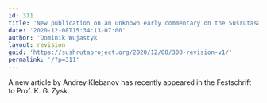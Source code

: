 ```yaml
---
id: 311
title: 'New publication on an unknown early commentary on the Suśrutasaṃhitā'
date: '2020-12-08T15:34:13-07:00'
author: 'Dominik Wujastyk'
layout: revision
guid: 'https://sushrutaproject.org/2020/12/08/308-revision-v1/'
permalink: '/?p=311'
---
```


A new article by Andrey Klebanov has recently appeared in the Festschrift to Prof. K. G. Zysk. <span class="zp-InText-zp-ID--2579494-kleb-2021--wp311 zp-InText-Citation loading" rel="{ 'pages': 'np', 'items': '{2579494:kleb-2021}', 'format': '(%a%, %d%, %p%)', 'brackets': '', 'etal': '', 'separator': '', 'and': '' }"></span>

<div class="zp-Zotpress zp-Zotpress-InTextBib wp-block-group zp-Post-311" id="zp-InTextBib-zotpress-052587d20a369787ebc1a8a9b3bc54af"> <span class="ZP_ITEM_KEY" style="display: none;">{2579494:kleb-2021}</span> <span class="ZP_STYLE" style="display: none;">chicago-fullnote-bibliography</span> <span class="ZP_SORTBY" style="display: none;">default</span> <span class="ZP_ORDER" style="display: none;">asc</span> <span class="ZP_TITLE" style="display: none;"></span> <span class="ZP_SHOWIMAGE" style="display: none;"></span> <span class="ZP_SHOWTAGS" style="display: none;"></span> <span class="ZP_DOWNLOADABLE" style="display: none;"></span> <span class="ZP_NOTES" style="display: none;"></span> <span class="ZP_ABSTRACT" style="display: none;"></span> <span class="ZP_CITEABLE" style="display: none;"></span> <span class="ZP_TARGET" style="display: none;"></span> <span class="ZP_URLWRAP" style="display: none;"></span> <span class="ZP_FORCENUM" style="display: none;">0</span> <span class="ZP_HIGHLIGHT" style="display: none;"></span> <span class="ZP_POSTID" style="display: none;">311</span><div class="zp-List loading"><div class="zp-SEO-Content"></div></div></div>